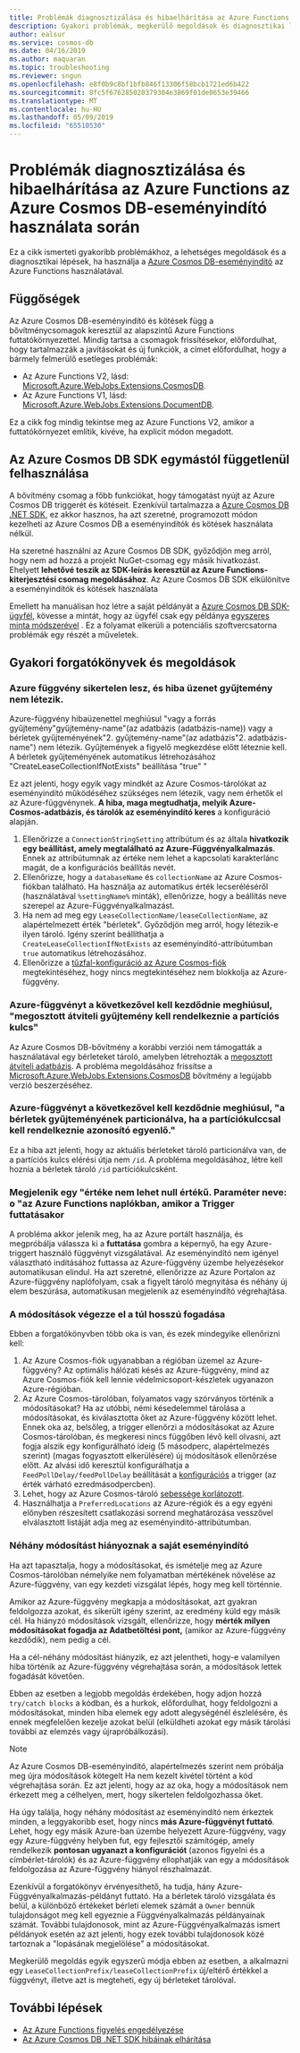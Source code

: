 ```yaml
---
title: Problémák diagnosztizálása és hibaelhárítása az Azure Functions az Azure Cosmos DB-eseményindító használata során
description: Gyakori problémák, megkerülő megoldások és diagnosztikai lépésekre, az Azure Cosmos DB-eseményindító használata az Azure Functions használatával
author: ealsur
ms.service: cosmos-db
ms.date: 04/16/2019
ms.author: maquaran
ms.topic: troubleshooting
ms.reviewer: sngun
ms.openlocfilehash: e8f0b9c8bf1bfb846f13306f58bcb1721ed6b422
ms.sourcegitcommit: 8fc5f676285020379304e3869f01de0653e39466
ms.translationtype: MT
ms.contentlocale: hu-HU
ms.lasthandoff: 05/09/2019
ms.locfileid: "65510530"
---
```

# <a name="diagnose-and-troubleshoot-issues-when-using-azure-cosmos-db-trigger-in-azure-functions"></a>Problémák diagnosztizálása és hibaelhárítása az Azure Functions az Azure Cosmos DB-eseményindító használata során

Ez a cikk ismerteti gyakoribb problémákhoz, a lehetséges megoldások és a diagnosztikai lépések, ha használja a [Azure Cosmos DB-eseményindító](change-feed-functions.md) az Azure Functions használatával.

## <a name="dependencies"></a>Függőségek

Az Azure Cosmos DB-eseményindító és kötések függ a bővítménycsomagok keresztül az alapszintű Azure Functions futtatókörnyezettel. Mindig tartsa a csomagok frissítésekor, előfordulhat, hogy tartalmazzák a javításokat és új funkciók, a címet előfordulhat, hogy a bármely felmerülő esetleges problémák:

* Az Azure Functions V2, lásd: [Microsoft.Azure.WebJobs.Extensions.CosmosDB](https://www.nuget.org/packages/Microsoft.Azure.WebJobs.Extensions.CosmosDB).
* Az Azure Functions V1, lásd: [Microsoft.Azure.WebJobs.Extensions.DocumentDB](https://www.nuget.org/packages/Microsoft.Azure.WebJobs.Extensions.DocumentDB).

Ez a cikk fog mindig tekintse meg az Azure Functions V2, amikor a futtatókörnyezet említik, kivéve, ha explicit módon megadott.

## <a name="consume-the-azure-cosmos-db-sdk-independently"></a>Az Azure Cosmos DB SDK egymástól függetlenül felhasználása

A bővítmény csomag a főbb funkciókat, hogy támogatást nyújt az Azure Cosmos DB triggerét és kötéseit. Ezenkívül tartalmazza a [Azure Cosmos DB .NET SDK](sql-api-sdk-dotnet-core.md), ez akkor hasznos, ha azt szeretné, programozott módon kezelheti az Azure Cosmos DB a eseményindítók és kötések használata nélkül.

Ha szeretné használni az Azure Cosmos DB SDK, győződjön meg arról, hogy nem ad hozzá a projekt NuGet-csomag egy másik hivatkozást. Ehelyett **lehetővé teszik az SDK-leírás keresztül az Azure Functions-kiterjesztési csomag megoldásához**. Az Azure Cosmos DB SDK elkülönítve a eseményindítók és kötések használata

Emellett ha manuálisan hoz létre a saját példányát a [Azure Cosmos DB SDK-ügyfél](./sql-api-sdk-dotnet-core.md), kövesse a mintát, hogy az ügyfél csak egy példánya [egyszeres minta módszerével](../azure-functions/manage-connections.md#documentclient-code-example-c) . Ez a folyamat elkerüli a potenciális szoftvercsatorna problémák egy részét a műveletek.

## <a name="common-scenarios-and-workarounds"></a>Gyakori forgatókönyvek és megoldások

### <a name="azure-function-fails-with-error-message-collection-doesnt-exist"></a>Azure függvény sikertelen lesz, és hiba üzenet gyűjtemény nem létezik.

Azure-függvény hibaüzenettel meghiúsul "vagy a forrás gyűjtemény"gyűjtemény-name"(az adatbázis (adatbázis-name)) vagy a bérletek gyűjteményének"2. gyűjtemény-name"(az adatbázis"2. adatbázis-name") nem létezik. Gyűjtemények a figyelő megkezdése előtt léteznie kell. A bérletek gyűjteményének automatikus létrehozásához "CreateLeaseCollectionIfNotExists" beállítása "true" "

Ez azt jelenti, hogy egyik vagy mindkét az Azure Cosmos-tárolókat az eseményindító működéséhez szükséges nem létezik, vagy nem érhetők el az Azure-függvénynek. **A hiba, maga megtudhatja, melyik Azure-Cosmos-adatbázis, és tárolók az eseményindító keres** a konfiguráció alapján.

1. Ellenőrizze a `ConnectionStringSetting` attribútum és az általa **hivatkozik egy beállítást, amely megtalálható az Azure-Függvényalkalmazás**. Ennek az attribútumnak az értéke nem lehet a kapcsolati karakterlánc magát, de a konfigurációs beállítás nevét.
2. Ellenőrizze, hogy a `databaseName` és `collectionName` az Azure Cosmos-fiókban található. Ha használja az automatikus érték lecseréléséről (használatával `%settingName%` minták), ellenőrizze, hogy a beállítás neve szerepel az Azure-Függvényalkalmazást.
3. Ha nem ad meg egy `LeaseCollectionName/leaseCollectionName`, az alapértelmezett érték "bérletek". Győződjön meg arról, hogy létezik-e ilyen tároló. Igény szerint beállíthatja a `CreateLeaseCollectionIfNotExists` az eseményindító-attribútumban `true` automatikus létrehozásához.
4. Ellenőrizze a [tűzfal-konfiguráció az Azure Cosmos-fiók](how-to-configure-firewall.md) megtekintéséhez, hogy nincs megtekintéséhez nem blokkolja az Azure-függvény.

### <a name="azure-function-fails-to-start-with-shared-throughput-collection-should-have-a-partition-key"></a>Azure-függvényt a következővel kell kezdődnie meghiúsul, "megosztott átviteli gyűjtemény kell rendelkeznie a partíciós kulcs"

Az Azure Cosmos DB-bővítmény a korábbi verziói nem támogatták a használatával egy bérleteket tároló, amelyben létrehozták a [megosztott átviteli adatbázis](./set-throughput.md#set-throughput-on-a-database). A probléma megoldásához frissítse a [Microsoft.Azure.WebJobs.Extensions.CosmosDB](https://www.nuget.org/packages/Microsoft.Azure.WebJobs.Extensions.CosmosDB) bővítmény a legújabb verzió beszerzéséhez.

### <a name="azure-function-fails-to-start-with-the-lease-collection-if-partitioned-must-have-partition-key-equal-to-id"></a>Azure-függvényt a következővel kell kezdődnie meghiúsul, "a bérletek gyűjteményének particionálva, ha a partíciókulccsal kell rendelkeznie azonosító egyenlő."

Ez a hiba azt jelenti, hogy az aktuális bérleteket tároló particionálva van, de a partíciós kulcs elérési útja nem `/id`. A probléma megoldásához, létre kell hoznia a bérletek tároló `/id` partíciókulcsként.

### <a name="you-see-a-value-cannot-be-null-parameter-name-o-in-your-azure-functions-logs-when-you-try-to-run-the-trigger"></a>Megjelenik egy "értéke nem lehet null értékű. Paraméter neve: o "az Azure Functions naplókban, amikor a Trigger futtatásakor

A probléma akkor jelenik meg, ha az Azure portált használja, és megpróbálja válassza ki a **futtatása** gombra a képernyő, ha egy Azure-triggert használó függvényt vizsgálatával. Az eseményindító nem igényel választható indításához futtassa az Azure-függvény üzembe helyezésekor automatikusan elindul. Ha azt szeretné, ellenőrizze az Azure Portalon az Azure-függvény naplófolyam, csak a figyelt tároló megnyitása és néhány új elem beszúrása, automatikusan megjelenik az eseményindító végrehajtása.

### <a name="my-changes-take-too-long-be-received"></a>A módosítások végezze el a túl hosszú fogadása

Ebben a forgatókönyvben több oka is van, és ezek mindegyike ellenőrizni kell:

1. Az Azure Cosmos-fiók ugyanabban a régióban üzemel az Azure-függvény? Az optimális hálózati késés az Azure-függvény, mind az Azure Cosmos-fiók kell lennie védelmicsoport-készletek ugyanazon Azure-régióban.
2. Az Azure Cosmos-tárolóban, folyamatos vagy szórványos történik a módosításokat?
Ha az utóbbi, némi késedelemmel tárolása a módosításokat, és kiválasztotta őket az Azure-függvény között lehet. Ennek oka az, belsőleg, a trigger ellenőrzi a módosításokat az Azure Cosmos-tárolóban, és megkeresi nincs függőben lévő kell olvasni, azt fogja alszik egy konfigurálható ideig (5 másodperc, alapértelmezés szerint) (magas fogyasztott elkerülésére) új módosítások ellenőrzése előtt. Az alvási idő keresztül konfigurálhatja a `FeedPollDelay/feedPollDelay` beállítását a [konfigurációs](../azure-functions/functions-bindings-cosmosdb-v2.md#trigger---configuration) a trigger (az érték várható ezredmásodpercben).
3. Lehet, hogy az Azure Cosmos-tároló [sebessége korlátozott](./request-units.md).
4. Használhatja a `PreferredLocations` az Azure-régiók és a egy egyéni előnyben részesített csatlakozási sorrend meghatározása vesszővel elválasztott listáját adja meg az eseményindító-attribútumban.

### <a name="some-changes-are-missing-in-my-trigger"></a>Néhány módosítást hiányoznak a saját eseményindító

Ha azt tapasztalja, hogy a módosításokat, és ismételje meg az Azure Cosmos-tárolóban némelyike nem folyamatban mértékének növelése az Azure-függvény, van egy kezdeti vizsgálat lépés, hogy meg kell történnie.

Amikor az Azure-függvény megkapja a módosításokat, azt gyakran feldolgozza azokat, és sikerült igény szerint, az eredmény küld egy másik cél. Ha hiányzó módosítások vizsgált, ellenőrizze, hogy **mérték milyen módosításokat fogadja az Adatbetöltési pont,** (amikor az Azure-függvény kezdődik), nem pedig a cél.

Ha a cél-néhány módosítást hiányzik, ez azt jelentheti, hogy-e valamilyen hiba történik az Azure-függvény végrehajtása során, a módosítások lettek fogadását követően.

Ebben az esetben a legjobb megoldás érdekében, hogy adjon hozzá `try/catch blocks` a kódban, és a hurkok, előfordulhat, hogy feldolgozni a módosításokat, minden hiba elemek egy adott alegységénél észlelésére, és ennek megfelelően kezelje azokat belül (elküldheti azokat egy másik tárolási további az elemzés vagy újrapróbálkozási). 

> [!NOTE]
> Az Azure Cosmos DB-eseményindító, alapértelmezés szerint nem próbálja meg újra módosítások kötegelt Ha nem kezelt kivétel történt a kód végrehajtása során. Ez azt jelenti, hogy az az oka, hogy a módosítások nem érkezett meg a célhelyen, mert, hogy sikertelen feldolgozhassa őket.

Ha úgy találja, hogy néhány módosítást az eseményindító nem érkeztek minden, a leggyakoribb eset, hogy nincs **más Azure-függvényt futtató**. Lehet, hogy egy másik Azure-ban üzembe helyezett Azure-függvény, vagy egy Azure-függvény helyben fut, egy fejlesztői számítógép, amely rendelkezik **pontosan ugyanazt a konfigurációt** (azonos figyelni és a címbérlet-tárolók) és az Azure-függvény ellophatják van egy a módosítások feldolgozása az Azure-függvény hiányol részhalmazát.

Ezenkívül a forgatókönyv érvényesíthető, ha tudja, hány Azure-Függvényalkalmazás-példányt futtató. Ha a bérletek tároló vizsgálata és belül, a különböző értékeket bérleti elemek számát a `Owner` bennük tulajdonságot meg kell egyeznie a Függvényalkalmazás példányainak számát. További tulajdonosok, mint az Azure-Függvényalkalmazás ismert példányok esetén az azt jelenti, hogy ezek további tulajdonosok közé tartoznak a "lopásának megjelölése" a módosításokat.

Megkerülő megoldás egyik egyszerű módja ebben az esetben, a alkalmazni egy `LeaseCollectionPrefix/leaseCollectionPrefix` új/eltérő értékkel a függvényt, illetve azt is megteheti, egy új bérleteket tárolóval.

## <a name="next-steps"></a>További lépések

* [Az Azure Functions figyelés engedélyezése](../azure-functions/functions-monitoring.md)
* [Az Azure Cosmos DB .NET SDK hibáinak elhárítása](./troubleshoot-dot-net-sdk.md)